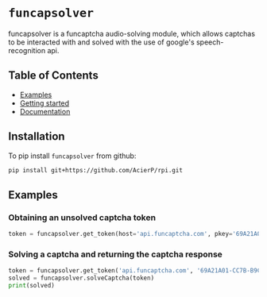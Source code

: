 # `funcapsolver` 

funcapsolver is a funcaptcha audio-solving module, which allows captchas to be interacted with and solved with the use of google's speech-recognition api.

## Table of Contents

* [Examples](#Examples)
* [Getting started](#getting-started)
* [Documentation](#documentation)

## Installation

To pip install `funcapsolver` from github:

```bash
pip install git+https://github.com/AcierP/rpi.git
```

## Examples

### Obtaining an unsolved captcha token
```python
token = funcapsolver.get_token(host='api.funcaptcha.com', pkey='69A21A01-CC7B-B9C6-0F9A-E7FA06677FFC')
```

### Solving a captcha and returning the captcha response
```python
token = funcapsolver.get_token('api.funcaptcha.com', '69A21A01-CC7B-B9C6-0F9A-E7FA06677FFC')
solved = funcapsolver.solveCaptcha(token)
print(solved)
```
